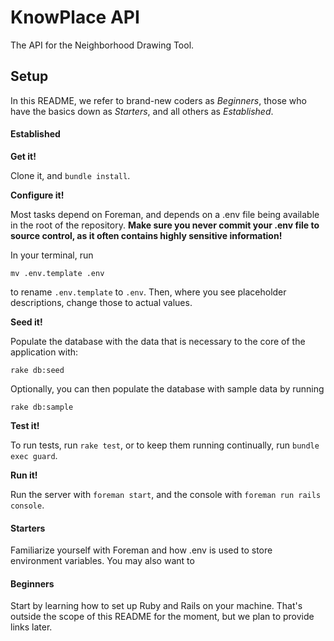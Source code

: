 # KnowPlace API

The API for the Neighborhood Drawing Tool.



## Setup

In this README, we refer to brand-new coders as _Beginners_, those who have the basics down as _Starters_, and all others as _Established_.

#### Established

__Get it!__

Clone it, and `bundle install`.

__Configure it!__

Most tasks depend on Foreman, and depends on a .env file being available in the root of the repository. __Make sure you never commit your .env file to source control, as it often contains highly sensitive information!__

In your terminal, run

```
mv .env.template .env
```

to rename `.env.template` to `.env`. Then, where you see placeholder descriptions, change those to actual values.

__Seed it!__

Populate the database with the data that is necessary to the core of the application with:

```
rake db:seed
```

Optionally, you can then populate the database with sample data by running

```
rake db:sample
```

__Test it!__

To run tests, run `rake test`, or to keep them running continually, run `bundle exec guard`.

__Run it!__

Run the server with `foreman start`, and the console with `foreman run rails console`.


#### Starters

Familiarize yourself with Foreman and how .env is used to store environment variables. You may also want to


#### Beginners

Start by learning how to set up Ruby and Rails on your machine. That's outside the scope of this README for the moment, but we plan to provide links later.
